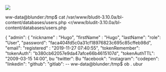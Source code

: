 ![](Maszyny/Linux/Blunder/Pasted%20image%2020210913205818.png)

ww-data@blunder:/tmp$ cat /var/www/bludit-3.10.0a/bl-content/databases/users.php
<r/www/bludit-3.10.0a/bl-content/databases/users.php
<?php defined('BLUDIT') or die("Bludit CMS.'); ?>
{
"admin": {
"nickname" : "Hugo",
"firstName" : "Hugo",
"lastName":
"role": "User",
"password": "faca404fd5c0a31cf18976823c695c85cffeb98d",
"email":
"registered" : "2019-11-27 07:40:55",
"tokenRemember":
"tokenAuth": "b380cb62057e9da47afce66b4615107d",
"tokenAuthTTL": "2009-03-15 14:00",
bu
"twitter":
Bu
"facebook":
"instagram":
"codepen":
"linkedin":
"github":
"gitlab": --
ww-data@blunder:/tmp$
ob
.
ubur
